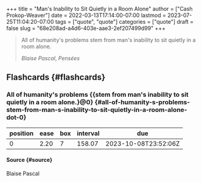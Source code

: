 +++
title = "Man's Inability to Sit Quietly in a Room Alone"
author = ["Cash Prokop-Weaver"]
date = 2022-03-13T17:14:00-07:00
lastmod = 2023-07-25T11:04:20-07:00
tags = ["quote", "quote"]
categories = ["quote"]
draft = false
slug = "68e208ad-a4d6-403e-aae3-2ef207499d99"
+++

> All of humanity's problems stem from man's inability to sit quietly in a room alone.
>
> _Blaise Pascal_, _Pensées_


## Flashcards {#flashcards}


### All of humanity's problems {{stem from man's inability to sit quietly in a room alone.}@0} {#all-of-humanity-s-problems-stem-from-man-s-inability-to-sit-quietly-in-a-room-alone-dot-0}

| position | ease | box | interval | due                  |
|----------|------|-----|----------|----------------------|
| 0        | 2.20 | 7   | 158.07   | 2023-10-08T23:52:06Z |


#### Source {#source}

Blaise Pascal
